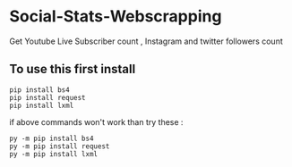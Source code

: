 # Social-Stats-Webscrapping
Get Youtube Live Subscriber count , Instagram and twitter followers count 

## To use this first install 
```
pip install bs4
pip install request
pip install lxml
```
if above commands won't work than try these :
```
py -m pip install bs4
py -m pip install request
py -m pip install lxml
```